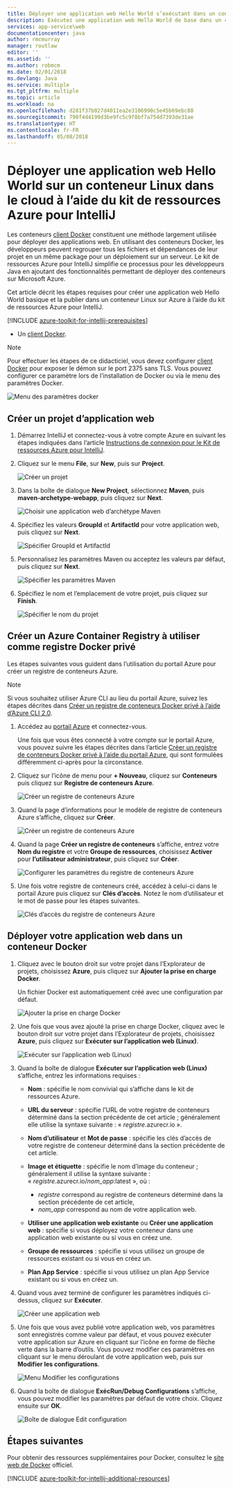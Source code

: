 ```yaml
---
title: Déployer une application web Hello World s’exécutant dans un conteneur Linux dans le cloud à l’aide du kit de ressources Azure pour IntelliJ
description: Exécutez une application web Hello World de base dans un conteneur Linux et déployez-la dans le cloud à l’aide du kit de ressources Azure pour IntelliJ.
services: app-service\web
documentationcenter: java
author: rmcmurray
manager: routlaw
editor: ''
ms.assetid: ''
ms.author: robmcm
ms.date: 02/01/2018
ms.devlang: Java
ms.service: multiple
ms.tgt_pltfrm: multiple
ms.topic: article
ms.workload: na
ms.openlocfilehash: d281f37b027d4011ea2e3106990c5e45b69ebc88
ms.sourcegitcommit: 798f4d4199d3be9fc5c9f8bf7a754d7393de31ae
ms.translationtype: HT
ms.contentlocale: fr-FR
ms.lasthandoff: 05/08/2018
---
```

# <a name="deploy-a-hello-world-web-app-to-a-linux-container-in-the-cloud-using-the-azure-toolkit-for-intellij"></a>Déployer une application web Hello World sur un conteneur Linux dans le cloud à l’aide du kit de ressources Azure pour IntelliJ

Les conteneurs [client Docker] constituent une méthode largement utilisée pour déployer des applications web. En utilisant des conteneurs Docker, les développeurs peuvent regrouper tous les fichiers et dépendances de leur projet en un même package pour un déploiement sur un serveur. Le kit de ressources Azure pour IntelliJ simplifie ce processus pour les développeurs Java en ajoutant des fonctionnalités permettant de déployer des conteneurs sur Microsoft Azure.

Cet article décrit les étapes requises pour créer une application web Hello World basique et la publier dans un conteneur Linux sur Azure à l’aide du kit de ressources Azure pour IntelliJ.

[!INCLUDE [azure-toolkit-for-intellij-prerequisites](../includes/azure-toolkit-for-intellij-prerequisites.md)]
* Un [client Docker].

> [!NOTE]
>
> Pour effectuer les étapes de ce didacticiel, vous devez configurer [client Docker] pour exposer le démon sur le port 2375 sans TLS. Vous pouvez configurer ce paramètre lors de l’installation de Docker ou via le menu des paramètres Docker.
>
> ![Menu des paramètres docker][docker-settings-menu]
>

## <a name="create-a-new-web-app-project"></a>Créer un projet d’application web

1. Démarrez IntelliJ et connectez-vous à votre compte Azure en suivant les étapes indiquées dans l’article [Instructions de connexion pour le Kit de ressources Azure pour IntelliJ](https://docs.microsoft.com/java/azure/intellij/azure-toolkit-for-intellij-sign-in-instructions).

1. Cliquez sur le menu **File**, sur **New**, puis sur **Project**.
   
   ![Créer un projet][file-new-project]

1. Dans la boîte de dialogue **New Project**, sélectionnez **Maven**, puis **maven-archetype-webapp**, puis cliquez sur **Next**.
   
   ![Choisir une application web d’archétype Maven][maven-archetype-webapp]
   
1. Spécifiez les valeurs **GroupId** et **ArtifactId** pour votre application web, puis cliquez sur **Next**.
   
   ![Spécifier GroupId et ArtifactId][groupid-and-artifactid]

1. Personnalisez les paramètres Maven ou acceptez les valeurs par défaut, puis cliquez sur **Next**.
   
   ![Spécifier les paramètres Maven][maven-options]

1. Spécifiez le nom et l’emplacement de votre projet, puis cliquez sur **Finish**.
   
   ![Spécifier le nom du projet][project-name]

## <a name="create-an-azure-container-registry-to-use-as-a-private-docker-registry"></a>Créer un Azure Container Registry à utiliser comme registre Docker privé

Les étapes suivantes vous guident dans l’utilisation du portail Azure pour créer un registre de conteneurs Azure.

> [!NOTE]
>
> Si vous souhaitez utiliser Azure CLI au lieu du portail Azure, suivez les étapes décrites dans [Créer un registre de conteneurs Docker privé à l’aide d’Azure CLI 2.0][Create Docker Registry using Azure CLI].
>

1. Accédez au [portail Azure] et connectez-vous.

   Une fois que vous êtes connecté à votre compte sur le portail Azure, vous pouvez suivre les étapes décrites dans l’article [Créer un registre de conteneurs Docker privé à l’aide du portail Azure], qui sont formulées différemment ci-après pour la circonstance.

1. Cliquez sur l’icône de menu pour **+ Nouveau**, cliquez sur **Conteneurs** puis cliquez sur **Registre de conteneurs Azure**.
   
   ![Créer un registre de conteneurs Azure][AR01]

1. Quand la page d’informations pour le modèle de registre de conteneurs Azure s’affiche, cliquez sur **Créer**. 

   ![Créer un registre de conteneurs Azure][AR02]

1. Quand la page **Créer un registre de conteneurs** s’affiche, entrez votre **Nom du registre** et votre **Groupe de ressources**, choisissez **Activer** pour **l’utilisateur administrateur**, puis cliquez sur **Créer**.

   ![Configurer les paramètres du registre de conteneurs Azure][AR03]

1. Une fois votre registre de conteneurs créé, accédez à celui-ci dans le portail Azure puis cliquez sur **Clés d’accès**. Notez le nom d’utilisateur et le mot de passe pour les étapes suivantes.

   ![Clés d’accès du registre de conteneurs Azure][AR04]

## <a name="deploy-your-web-app-in-a-docker-container"></a>Déployer votre application web dans un conteneur Docker

1. Cliquez avec le bouton droit sur votre projet dans l’Explorateur de projets, choisissez **Azure**, puis cliquez sur **Ajouter la prise en charge Docker**.

   Un fichier Docker est automatiquement créé avec une configuration par défaut.

   ![Ajouter la prise en charge Docker][add-docker-support]

1. Une fois que vous avez ajouté la prise en charge Docker, cliquez avec le bouton droit sur votre projet dans l’Explorateur de projets, choisissez **Azure**, puis cliquez sur **Exécuter sur l’application web (Linux)**.

   ![Exécuter sur l’application web (Linux)][run-on-web-app-linux]

1. Quand la boîte de dialogue **Exécuter sur l’application web (Linux)** s’affiche, entrez les informations requises :

   * **Nom** : spécifie le nom convivial qui s’affiche dans le kit de ressources Azure. 

   * **URL du serveur** : spécifie l’URL de votre registre de conteneurs déterminé dans la section précédente de cet article ; généralement elle utilise la syntaxe suivante : « *registre*.azurecr.io ». 

   * **Nom d’utilisateur** et **Mot de passe** : spécifie les clés d’accès de votre registre de conteneur déterminé dans la section précédente de cet article. 

   * **Image et étiquette** : spécifie le nom d’image du conteneur ; généralement il utilise la syntaxe suivante : « *registre*.azurecr.io/*nom_app*:latest », où : 
      * *registre* correspond au registre de conteneurs déterminé dans la section précédente de cet article, 
      * *nom_app* correspond au nom de votre application web. 

   * **Utiliser une application web existante** ou **Créer une application web** : spécifie si vous déployez votre conteneur dans une application web existante ou si vous en créez une. 

   * **Groupe de ressources** : spécifie si vous utilisez un groupe de ressources existant ou si vous en créez un. 

   * **Plan App Service** : spécifie si vous utilisez un plan App Service existant ou si vous en créez un. 

1. Quand vous avez terminé de configurer les paramètres indiqués ci-dessus, cliquez sur **Exécuter**.

   ![Créer une application web][create-web-app]

1. Une fois que vous avez publié votre application web, vos paramètres sont enregistrés comme valeur par défaut, et vous pouvez exécuter votre application sur Azure en cliquant sur l’icône en forme de flèche verte dans la barre d’outils. Vous pouvez modifier ces paramètres en cliquant sur le menu déroulant de votre application web, puis sur **Modifier les configurations**.

   ![Menu Modifier les configurations][edit-configuration-menu]

1. Quand la boîte de dialogue **ExécRun/Debug Configurations** s’affiche, vous pouvez modifier les paramètres par défaut de votre choix. Cliquez ensuite sur **OK**.

   ![Boîte de dialogue Edit configuration][edit-configuration-dialog]

## <a name="next-steps"></a>Étapes suivantes

Pour obtenir des ressources supplémentaires pour Docker, consultez le [site web de Docker][client Docker] officiel.

[!INCLUDE [azure-toolkit-for-intellij-additional-resources](../includes/azure-toolkit-for-intellij-additional-resources.md)]

<!-- URL List -->

[portail Azure]: https://portal.azure.com/
[Créer un registre de conteneurs Docker privé à l’aide du portail Azure]: /azure/container-registry/container-registry-get-started-portal
[Azure for Java Developers]: https://docs.microsoft.com/java/azure/
[Java Tools for Visual Studio Team Services]: https://java.visualstudio.com/
[Create Docker Registry using Azure CLI]: /azure/container-registry/container-registry-get-started-azure-cli

[client Docker]: https://www.docker.com/
[Configuring artifacts]: https://www.jetbrains.com/help/idea/2016.1/configuring-artifacts.html

<!-- IMG List -->

[AR01]: media/azure-toolkit-for-intellij-hello-world-web-app-linux/AR01.png
[AR02]: media/azure-toolkit-for-intellij-hello-world-web-app-linux/AR02.png
[AR03]: media/azure-toolkit-for-intellij-hello-world-web-app-linux/AR03.png
[AR04]: media/azure-toolkit-for-intellij-hello-world-web-app-linux/AR04.png

[docker-settings-menu]: media/azure-toolkit-for-intellij-hello-world-web-app-linux/docker-settings-menu.png
[file-new-project]: media/azure-toolkit-for-intellij-hello-world-web-app-linux/file-new-project.png
[maven-archetype-webapp]: media/azure-toolkit-for-intellij-hello-world-web-app-linux/maven-archetype-webapp.png
[groupid-and-artifactid]: media/azure-toolkit-for-intellij-hello-world-web-app-linux/groupid-and-artifactid.png
[maven-options]: media/azure-toolkit-for-intellij-hello-world-web-app-linux/maven-options.png
[project-name]: media/azure-toolkit-for-intellij-hello-world-web-app-linux/project-name.png
[add-docker-support]: media/azure-toolkit-for-intellij-hello-world-web-app-linux/add-docker-support.png
[run-on-web-app-linux]: media/azure-toolkit-for-intellij-hello-world-web-app-linux/run-on-web-app-linux.png
[create-web-app]: media/azure-toolkit-for-intellij-hello-world-web-app-linux/create-web-app.png
[edit-configuration-menu]: media/azure-toolkit-for-intellij-hello-world-web-app-linux/edit-configuration-menu.png
[edit-configuration-dialog]: media/azure-toolkit-for-intellij-hello-world-web-app-linux/edit-configuration-dialog.png
[successfully-deployed]: media/azure-toolkit-for-intellij-hello-world-web-app-linux/successfully-deployed.png
